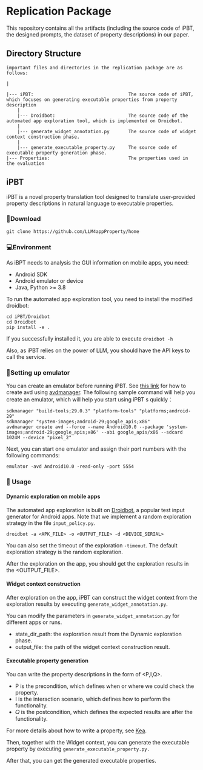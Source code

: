 # Replication Package

This repository contains all the artifacts (including the source code of iPBT, the designed prompts, the dataset of property descriptions) in our paper.

## Directory Structure

    important files and directories in the replication package are as follows:

    |

    |--- iPBT:                                   The source code of iPBT, which focuses on generating executable properties from property description
        |
        |--- Droidbot:                           The source code of the automated app exploration tool, which is implemented on Droidbot.
        |
        |--- generate_widget_annotation.py       The source code of widget context construction phase.
        |
        |--- generate_executable_property.py     The source code of executable property generation phase.
    |--- Properties:                             The properties used in the evaluation

## iPBT

iPBT is a novel property translation tool designed to translate user-provided property descriptions in natural language to executable properties.

### :file_folder:Download

```
git clone https://github.com/LLM4appProperty/home
```

### 💻Environment

As iBPT needs to analysis the GUI information on mobile apps, you need:

- Android SDK
- Android emulator or device
- Java, Python >= 3.8

To run the automated app exploration tool, you need to install the modified droidbot:

```
cd iPBT/Droidbot
cd Droidbot
pip install -e .
```

If you successfully installed it, you are able to execute `droidbot -h`

Also, as iPBT relies on the power of LLM, you should have the API keys to call the service.

### 🔨Setting up emulator

You can create an emulator before running iPBT. See [this link](https://stackoverflow.com/questions/43275238/how-to-set-system-images-path-when-creating-an-android-avd) for how to create avd using [avdmanager](https://developer.android.com/studio/command-line/avdmanager).
The following sample command will help you create an emulator, which will help you start using iPBT s quickly：

```
sdkmanager "build-tools;29.0.3" "platform-tools" "platforms;android-29"
sdkmanager "system-images;android-29;google_apis;x86"
avdmanager create avd --force --name Android10.0 --package 'system-images;android-29;google_apis;x86' --abi google_apis/x86 --sdcard 1024M --device "pixel_2"
```

Next, you can start one emulator and assign their port numbers with the following commands:

```
emulator -avd Android10.0 -read-only -port 5554
```

### 🔆 Usage

#### Dynamic exploration on mobile apps

The automated app exploration is built on [Droidbot](https://github.com/honeynet/droidbot), a popular test input generator for Android apps. Note that we implement a random exploration strategy in the file `input_policy.py`.

```
droidbot -a <APK_FILE> -o <OUTPUT_FILE> -d <DEVICE_SERIAL>
```

You can also set the timeout of the exploration `-timeout`. The default exploration strategy is the random exploration.

After the exploration on the app, you should get the exploration results in the <OUTPUT_FILE>.

#### Widget context construction

After exploration on the app, iPBT can construct the widget context from the exploration results by executing `generate_widget_annotation.py`.

You can modify the parameters in `generate_widget_annotation.py` for different apps or runs.

* state_dir_path: the exploration result from the Dynamic exploration phase.
* output_file:    the path of the widget context construction result.

#### Executable property generation

You can write the property descriptions in the form of <P,I,Q>. 
* P is the precondition, which defines when or where we could check the property. 
* I is the interaction scenario, which
defines how to perform the functionality. 
* 𝑄 is the postcondition, which defines the expected
results are after the functionality. 

For more details about how to write a property, see [Kea](https://github.com/ecnusse/Kea).

Then, together with the Widget context, you can generate the executable property by executing `generate_executable_property.py.`

After that, you can get the generated executable properties.
